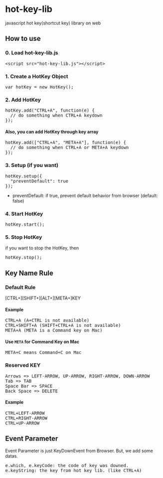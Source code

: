 # hot-key-lib
javascript hot key(shortcut key) library on web

## How to use

### 0. Load hot-key-lib.js
<pre>
&lt;script src="hot-key-lib.js"&gt;&lt;/script&gt;
</pre>

### 1. Create a HotKey Object
<pre>
var hotKey = new HotKey();
</pre>


### 2. Add HotKey
<pre>
hotKey.add("CTRL+A", function(e) {
  // do something when CTRL+A keydown
});
</pre>

#### Also, you can add HotKey through key array
<pre>
hotKey.add(["CTRL+A", "META+A"], function(e) {
  // do something when CTRL+A or META+A keydown
});
</pre>

### 3. Setup (if you want)
<pre>
hotKey.setup({
  "preventDefault": true
});
</pre>

* preventDefault: if true, prevent default behavior from browser (default: false)


### 4. Start HotKey
<pre>
hotKey.start();
</pre>

### 5. Stop HotKey
if you want to stop the HotKey, then
<pre>
hotKey.stop();
</pre>

## Key Name Rule

### Default Rule

[CTRL+][SHIFT+][ALT+][META+]KEY

#### Example
<pre>
CTRL+A (A+CTRL is not available)
CTRL+SHIFT+A (SHIFT+CTRL+A is not available)
META+A (META is a Command key on Mac)
</pre>

#### Use `META` for Command Key on Mac
<pre>
META+C means Command+C on Mac
</pre>

### Reserved KEY
<pre>
Arrows => LEFT-ARROW, UP-ARROW, RIGHT-ARROW, DOWN-ARROW
Tab => TAB
Space Bar => SPACE
Back Space => DELETE
</pre>

#### Example
<pre>
CTRL+LEFT-ARROW
CTRL+RIGHT-ARROW
CTRL+UP-ARROW
</pre>

## Event Parameter
Event Parameter is just KeyDownEvent from Browser. But, we add some datas.  
<pre>
e.which, e.keyCode: the code of key was downed.
e.keyString: the key from hot key lib. (like CTRL+A)
</pre>
